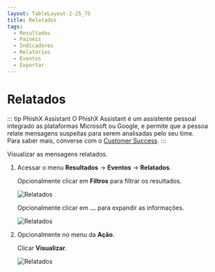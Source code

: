 ```yaml
---
layout: TableLayout-2-25_75
title: Relatados
tags:
  - Resultados
  - Painéis
  - Indicadores
  - Relatórios
  - Eventos
  - Exportar
---
```

# Relatados

::: tip PhishX Assistant
O PhishX Assistant é um assistente pessoal integrado as plataformas Microsoft ou Google, e permite que a pessoa relate mensagens suspeitas para serem analisadas pelo seu time.<br>
Para saber mais, converse com o [Customer Success](mailto:cs@phishx.io).
:::

Visualizar as mensagens relatados.

1. Acessar o menu **Resultados** -> **Eventos** -> **Relatados**.

   Opcionalmente clicar em **Filtros** para filtrar os resultados.

   ![Relatados](https://cdn.phishx.io/phishx-docs/images/phishx_results_events_reports_01.webp)

   Opcionalmente clicar em **...** para expandir as informações.

   ![Relatados](https://cdn.phishx.io/phishx-docs/images/phishx_results_events_reports_02.webp)

2. Opcionalmente no menu da **Ação**.

   Clicar **Visualizar**.

   ![Relatados](https://cdn.phishx.io/phishx-docs/images/phishx_results_events_reports_03.webp)
